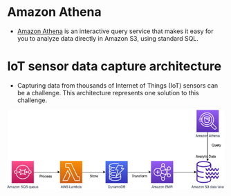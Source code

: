 # Amazon Athena
- [Amazon Athena](https://aws.amazon.com/athena/) is an interactive query service that makes it easy for you to analyze data directly in Amazon S3, using standard SQL.

# IoT sensor data capture architecture
- Capturing data from thousands of Internet of Things (IoT) sensors can be a challenge. This architecture represents one solution to this challenge.

![](assets/AWS-IOT-Data-Capture.png)